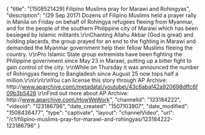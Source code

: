 {
    "title": "[1508521429] Filipino Muslims pray for Marawi and Rohingyas",
    "description": "(29 Sep 2017) Dozens of Filipino Muslims held a prayer rally in Manila on Friday on behalf of Rohingya refugees fleeing from Myanmar, and for the people of the southern Philippine city of Marawi which has been besieged by Islamic militants.\r\nChanting Allahu Akbar (God is great) and holding placards, the group prayed for an end to the fighting in Marawi and demanded the Myanmar government help their fellow Muslims fleeing the country.   \r\nPro Islamic State group extremists have been fighting the Philippine government since May 23 in Marawi, putting up a bitter fight to gain control of the city. \r\nWhile on Thursday it was announced the number of Rohingyas fleeing to Bangladesh since August 25 now tops half a million.\r\n\r\n\r\nYou can license this story through AP Archive: http:\/\/www.aparchive.com\/metadata\/youtube\/43c6abaf42a920698dffc6f09b3b5426 \r\nFind out more about AP Archive: http:\/\/www.aparchive.com\/HowWeWork",
    "channelid": "123184222",
    "videoid": "123186796",
    "date_created": "1507103907",
    "date_modified": "1508436477",
    "type": "captivate",
    "layout": "channelVideo",
    "url": "\/c1\/filipino-muslims-pray-for-marawi-and-rohingyas\/123184222-123186796"
}